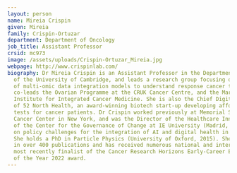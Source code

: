 ```yaml
---
layout: person
name: Mireia Crispin
given: Mireia
family: Crispin-Ortuzar
department: Department of Oncology
job_title: Assistant Professor
crsid: mc973
image: /assets/uploads/Crispin-Ortuzar_Mireia.jpg
webpage: http://www.crispinlab.com/
biography: Dr Mireia Crispin is an Assistant Professor in the Department of Oncology
  of the University of Cambridge, and leads a research group focusing on the development
  of multi-omic data integration models to understand response cancer therapies. She
  co-leads the Ovarian Programme at the CRUK Cancer Centre, and the Mark Foundation
  Institute for Integrated Cancer Medicine. She is also the Chief Digital Officer
  of 52 North Health, an award-winning biotech start-up developing affordable at-home
  tests for cancer patients. Dr Crispin worked previously at Memorial Sloan Kettering
  Cancer Center in New York, and was the Director of the Healthcare Innovation programme
  of the Center for the Governance of Change at IE University (Madrid, Spain), focusing
  on policy challenges for the integration of AI and digital health in European healthcare.
  She holds a PhD in Particle Physics (University of Oxford, 2015). She is an author
  in over 400 publications and has received numerous national and international awards,
  most recently finalist of the Cancer Research Horizons Early-Career Entrepreneur
  of the Year 2022 award.
---
```

